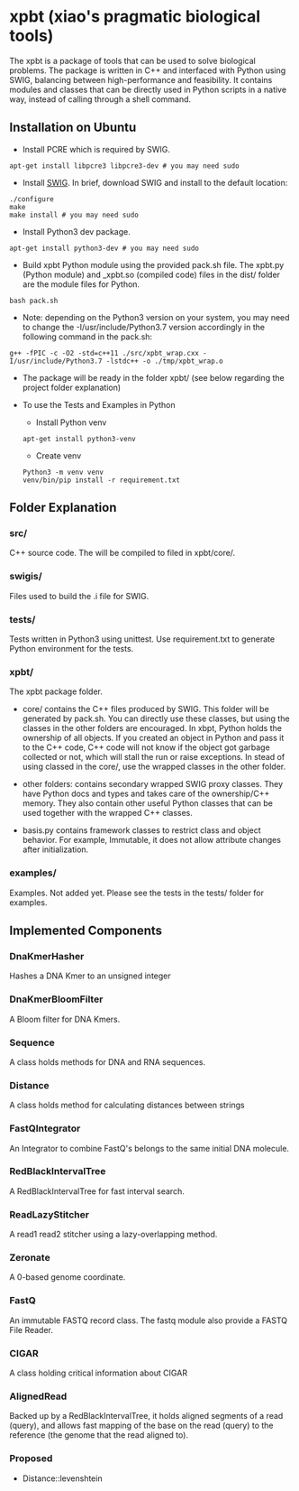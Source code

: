 # xpbt (xiao's pragmatic biological tools)
The xpbt is a package of tools that can be used to solve biological problems. 
The package is written in C++ and interfaced with Python using SWIG, balancing between high-performance and feasibility. 
It contains modules and classes that can be directly used in Python scripts in a native way, instead of calling through 
a shell command.

## Installation on Ubuntu
- Install PCRE which is required by SWIG.
```shell script
apt-get install libpcre3 libpcre3-dev # you may need sudo
```
- Install [SWIG](http://www.swig.org/Doc3.0/Preface.html#Preface_unix_installation). In brief, download SWIG and install to the default location:
```shell script
./configure
make
make install # you may need sudo
```
- Install Python3 dev package.
```shell script
apt-get install python3-dev # you may need sudo
```
- Build xpbt Python module using the provided pack.sh file. The xpbt.py (Python module) and _xpbt.so (compiled code) files in the dist/ folder are the module files for Python.
```shell script
bash pack.sh
```
- Note: depending on the Python3 version on your system, you may need to change the -I/usr/include/Python3.7 version accordingly in the following command in the pack.sh:
```shell script
g++ -fPIC -c -O2 -std=c++11 ./src/xpbt_wrap.cxx -I/usr/include/Python3.7 -lstdc++ -o ./tmp/xpbt_wrap.o
```
- The package will be ready in the folder xpbt/ (see below regarding the project folder explanation)

- To use the Tests and Examples in Python
  - Install Python venv
  ```shell script
  apt-get install python3-venv
  ```
  - Create venv
  ```shell script
  Python3 -m venv venv
  venv/bin/pip install -r requirement.txt
  ```
  
## Folder Explanation
### src/
C++ source code. The will be compiled to filed in xpbt/core/.

### swigis/
Files used to build the .i file for SWIG.

### tests/
Tests written in Python3 using unittest. Use requirement.txt to generate Python environment for the tests.

### xpbt/
The xpbt package folder.
- core/ contains the C++ files produced by SWIG. This folder will be generated by pack.sh. You can directly use these 
classes, but using the classes in the other folders are encouraged. In xbpt, Python holds the ownership of all objects. 
If you created an object in Python and pass it to the C++ code, C++ code will not know if the object got garbage 
collected or not, which will stall the run or raise exceptions. In stead of using classed in the core/, use the 
wrapped classes in the other folder.

- other folders: contains secondary wrapped SWIG proxy classes. They have Python docs and types and takes care 
of the ownership/C++ memory. They also contain other useful Python classes that can be used together with the 
wrapped C++ classes.

- basis.py contains framework classes to restrict class and object behavior. For example, Immutable, it does not allow
 attribute changes after initialization.

### examples/
Examples. Not added yet. Please see the tests in the tests/ folder for examples. 

## Implemented Components

### DnaKmerHasher
Hashes a DNA Kmer to an unsigned integer

### DnaKmerBloomFilter
A Bloom filter for DNA Kmers.

### Sequence
A class holds methods for DNA and RNA sequences.

### Distance
A class holds method for calculating distances between strings

### FastQIntegrator
An Integrator to combine FastQ's belongs to the same initial DNA molecule.

### RedBlackIntervalTree
A RedBlackIntervalTree for fast interval search.

### ReadLazyStitcher
A read1 read2 stitcher using a lazy-overlapping method.

### Zeronate
A 0-based genome coordinate.

### FastQ
An immutable FASTQ record class. The fastq module also provide a FASTQ File Reader.

### CIGAR
A class holding critical information about CIGAR

### AlignedRead
Backed up by a RedBlackIntervalTree, it holds aligned segments of a read (query), and allows fast mapping of the base 
on the read (query) to the reference (the genome that the read aligned to).

### Proposed
- Distance::levenshtein




